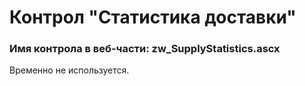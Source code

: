 ﻿---
description: 2.5.0.0
---
# Контрол "Статистика доставки"
### Имя контрола в веб-части: zw_SupplyStatistics.ascx
Временно не используется.
